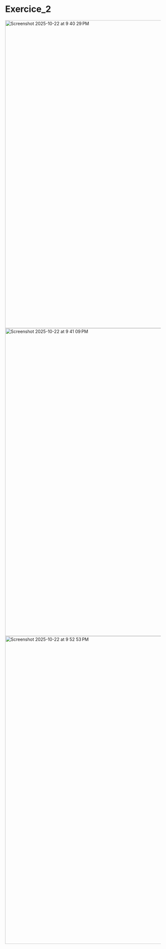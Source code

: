 # Exercice_2
<img width="1669" height="992" alt="Screenshot 2025-10-22 at 9 40 29 PM" src="https://github.com/user-attachments/assets/1229e230-649c-42a9-8568-ffb4db190bfa" />
<img width="1669" height="992" alt="Screenshot 2025-10-22 at 9 41 09 PM" src="https://github.com/user-attachments/assets/9aa429ec-91ad-43ea-aa93-04d178a1e20a" />
<img width="1669" height="992" alt="Screenshot 2025-10-22 at 9 52 53 PM" src="https://github.com/user-attachments/assets/f6f739ab-0ffe-47dc-af62-06795a379cd5" />
